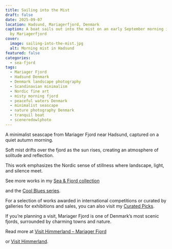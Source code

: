 ```yaml
---
title: Sailing into the Mist
draft: false
date: 2025-09-07
location: Hadsund, Mariagerfjord, Denmark
caption: A boat sails out into the mist on an early September morning in Hadsund
  by Mariagerfjord
cover:
  image: sailing-into-the-mist.jpg
  alt: Morning mist in Hadsund
featured: false
categories:
  - sea-fjord
tags:
  - Mariager Fjord
  - Hadsund Denmark
  - Denmark landscape photography
  - Scandinavian minimalism
  - Nordic fine art
  - misty morning fjord
  - peaceful waters Denmark
  - minimalist seascape
  - nature photography Denmark
  - tranquil boat
  - sceneredowlphoto
---
```

A minimalist seascape from Mariager Fjord near Hadsund, captured on a quiet autumn morning.

Soft mist drifts over the fjord as the sun rises, creating an atmosphere of solitude and reflection.

This work emphasizes the Nordic sense of stillness where landscape, light, and silence meet.

See more works in my [Sea & Fjord collection](https://redowlphoto.dk/categories/sea-fjord/?utm_source=chatgpt.com)

and the [Cool Blues series](https://redowlphoto.dk/categories/cool-blues/?utm_source=chatgpt.com).

For a selection of works awarded in international competitions or curated by galleries for exhibitions and sales, you can also visit my [Curated Picks](https://redowlphoto.dk/categories/curated-picks/?utm_source=chatgpt.com).

If you’re planning a visit, Mariager Fjord is one of Denmark’s most scenic fjords, surrounded by charming towns and nature.

Read more at [Visit Himmerland – Mariager Fjord](https://www.visithimmerland.dk/himmerland/planlaeg-din-tur/mariager-fjord-gdk1098491?utm_source=chatgpt.com)

or [Visit Himmerland](https://www.visithimmerland.dk?utm_source=chatgpt.com).

<!--more-->

